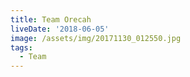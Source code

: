 ```yaml
---
title: Team Orecah
liveDate: '2018-06-05'
image: /assets/img/20171130_012550.jpg
tags:
  - Team
---
```


